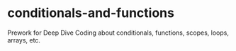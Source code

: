 # conditionals-and-functions
Prework for Deep Dive Coding about conditionals, functions, scopes, loops, arrays, etc.
